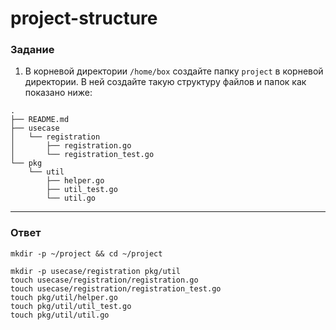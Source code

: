 # project-structure

### Задание

1. В корневой директории `/home/box` создайте папку `project` в корневой директории. В ней создайте такую структуру файлов и папок как показано ниже:

```
.
├── README.md
├── usecase
│   └── registration
│       ├── registration.go
│       └── registration_test.go
└── pkg
    └── util
        ├── helper.go
        ├── util_test.go
        └── util.go

```

---

### Ответ

```
mkdir -p ~/project && cd ~/project

mkdir -p usecase/registration pkg/util
touch usecase/registration/registration.go 
touch usecase/registration/registration_test.go
touch pkg/util/helper.go
touch pkg/util/util_test.go
touch pkg/util/util.go
```